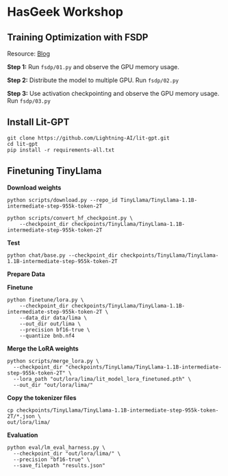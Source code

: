 # HasGeek Workshop

## Training Optimization with FSDP
Resource: [Blog](https://lightning.ai/blog/scaling-large-language-models-with-pytorch-lightning/)

**Step 1:**
Run `fsdp/01.py` and observe the GPU memory usage.


**Step 2:**
Distribute the model to multiple GPU. Run `fsdp/02.py`

**Step 3:**
Use activation checkpointing and observe the GPU memory usage. Run `fsdp/03.py`


## Install Lit-GPT

```
git clone https://github.com/Lightning-AI/lit-gpt.git
cd lit-gpt
pip install -r requirements-all.txt
```

## Finetuning TinyLlama

**Download weights**
```shell
python scripts/download.py --repo_id TinyLlama/TinyLlama-1.1B-intermediate-step-955k-token-2T

python scripts/convert_hf_checkpoint.py \
    --checkpoint_dir checkpoints/TinyLlama/TinyLlama-1.1B-intermediate-step-955k-token-2T
```

**Test**
```
python chat/base.py --checkpoint_dir checkpoints/TinyLlama/TinyLlama-1.1B-intermediate-step-955k-token-2T
```

**Prepare Data**


**Finetune**
```
python finetune/lora.py \
    --checkpoint_dir checkpoints/TinyLlama/TinyLlama-1.1B-intermediate-step-955k-token-2T \
    --data_dir data/lima \
    --out_dir out/lima \
    --precision bf16-true \
    --quantize bnb.nf4
```

**Merge the LoRA weights**
```
python scripts/merge_lora.py \
  --checkpoint_dir "checkpoints/TinyLlama/TinyLlama-1.1B-intermediate-step-955k-token-2T" \
  --lora_path "out/lora/lima/lit_model_lora_finetuned.pth" \
  --out_dir "out/lora/lima/"
```

**Copy the tokenizer files**
```
cp checkpoints/TinyLlama/TinyLlama-1.1B-intermediate-step-955k-token-2T/*.json \
out/lora/lima/
```

**Evaluation**
```
python eval/lm_eval_harness.py \
  --checkpoint_dir "out/lora/lima/" \
  --precision "bf16-true" \
  --save_filepath "results.json"
```
